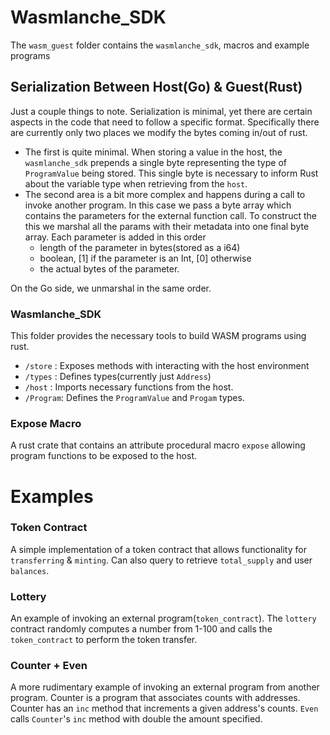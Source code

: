 # Wasmlanche_SDK

The `wasm_guest` folder contains the `wasmlanche_sdk`, macros and example programs

## Serialization Between Host(Go) & Guest(Rust)

Just a couple things to note. Serialization is minimal, yet there are certain aspects in the code that need to follow a specific format. Specifically there are currently only two places we modify the bytes coming in/out of rust.

- The first is quite minimal. When storing a value in the host, the `wasmlanche_sdk` prepends a single byte representing the type of `ProgramValue` being stored. This single byte is necessary to inform Rust about the variable type when retrieving from the `host`.
- The second area is a bit more complex and happens during a call to invoke another program. In this case we pass a byte array which contains the parameters for the external function call. To construct the this we marshal all the params with their metadata into one final byte array. Each parameter is added in this order
  - length of the parameter in bytes(stored as a i64)
  - boolean, [1] if the parameter is an Int, [0] otherwise
  - the actual bytes of the parameter.

On the Go side, we unmarshal in the same order.

### Wasmlanche_SDK

This folder provides the necessary tools to build WASM programs using rust.

- `/store` : Exposes methods with interacting with the host environment
- `/types` : Defines types(currently just `Address`)
- `/host` : Imports necessary functions from the host.
- `/Program`: Defines the `ProgramValue` and `Progam` types.

### Expose Macro

A rust crate that contains an attribute procedural macro `expose` allowing program functions to be exposed to the host.

# Examples

### Token Contract

A simple implementation of a token contract that allows functionality for `transferring` & `minting`. Can also query to retrieve `total_supply` and user `balances`.

### Lottery

An example of invoking an external program(`token_contract`). The `lottery` contract randomly computes a number from 1-100 and calls the `token_contract` to perform the token transfer.

### Counter + Even

A more rudimentary example of invoking an external program from another program. Counter is a program that associates counts with addresses. Counter has an `inc` method that increments a given address's counts. `Even` calls `Counter`'s `inc` method with double the amount specified.
